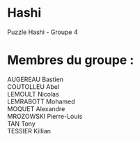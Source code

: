# Hashi

Puzzle Hashi - Groupe 4


# Membres du groupe :
AUGEREAU Bastien  
COUTOLLEU Abel  
LEMOULT Nicolas  
LEMRABOTT Mohamed  
MOQUET Alexandre  
MROZOWSKI Pierre-Louis  
TAN Tony  
TESSIER Killian

